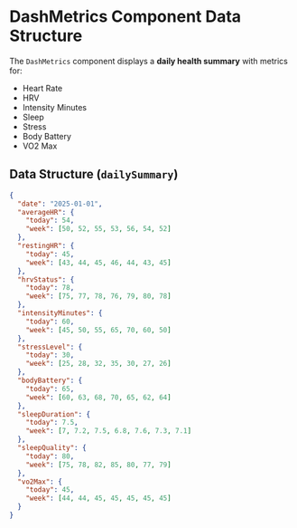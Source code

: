 # DashMetrics Component Data Structure

The `DashMetrics` component displays a **daily health summary** with metrics for:
- Heart Rate
- HRV
- Intensity Minutes
- Sleep
- Stress
- Body Battery
- VO2 Max

## Data Structure (`dailySummary`)
```json
{
  "date": "2025-01-01",
  "averageHR": {
	"today": 54,
	"week": [50, 52, 55, 53, 56, 54, 52]
  },
  "restingHR": {
	"today": 45,
	"week": [43, 44, 45, 46, 44, 43, 45]
  },
  "hrvStatus": {
	"today": 78,
	"week": [75, 77, 78, 76, 79, 80, 78]
  },
  "intensityMinutes": {
	"today": 60,
	"week": [45, 50, 55, 65, 70, 60, 50]
  },
  "stressLevel": {
	"today": 30,
	"week": [25, 28, 32, 35, 30, 27, 26]
  },
  "bodyBattery": {
	"today": 65,
	"week": [60, 63, 68, 70, 65, 62, 64]
  },
  "sleepDuration": {
	"today": 7.5,
	"week": [7, 7.2, 7.5, 6.8, 7.6, 7.3, 7.1]
  },
  "sleepQuality": {
	"today": 80,
	"week": [75, 78, 82, 85, 80, 77, 79]
  },
  "vo2Max": {
	"today": 45,
	"week": [44, 44, 45, 45, 45, 45, 45]
  }
}
```